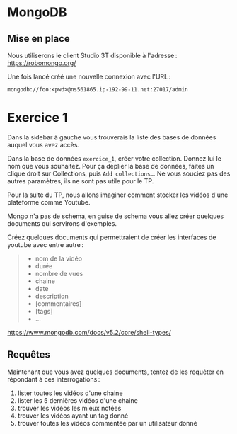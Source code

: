 # MongoDB

## Mise en place

Nous utiliserons le client Studio 3T disponible à l'adresse : https://robomongo.org/

Une fois lancé créé une nouvelle connexion avec l'URL :

```
mongodb://foo:<pwd>@ns561865.ip-192-99-11.net:27017/admin
```

# Exercice 1

Dans la sidebar à gauche vous trouverais la liste des bases de données auquel vous avez accès.

Dans la base de données `exercice_1`, créer votre collection. Donnez lui le nom que vous souhaitez.
Pour ça déplier la base de données, faites un clique droit sur Collections, puis `Add collections…`.
Ne vous souciez pas des autres paramètres, ils ne sont pas utile pour le TP.

Pour la suite du TP, nous allons imaginer comment stocker les vidéos d'une plateforme comme Youtube.

Mongo n'a pas de schema, en guise de schema vous allez créer quelques documents qui servirons d'exemples.

Créez quelques documents qui permettraient de créer les interfaces de youtube avec entre autre :

> - nom de la vidéo
> - durée
> - nombre de vues
> - chaine
> - date
> - description
> - [commentaires]
> - [tags]
> - …

https://www.mongodb.com/docs/v5.2/core/shell-types/

## Requêtes

Maintenant que vous avez quelques documents, tentez de les requêter en répondant à ces interrogations :

1. lister toutes les vidéos d'une chaine
2. lister les 5 dernières vidéos d'une chaine
3. trouver les vidéos les mieux notées
4. trouver les vidéos ayant un tag donné
5. trouver toutes les vidéos commentée par un utilisateur donné
